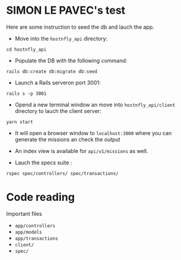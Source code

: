 # SIMON LE PAVEC's test

Here are some instruction to seed the db and lauch the app.

- Move into the `hostnfly_api` directory:
```
cd hostnfly_api
```

- Populate the DB with the following command:
```
rails db:create db:migrate db:seed
```

- Launch a Rails serveron port 3001:
```
rails s -p 3001
```

- Opend a new terminal window an move into `hostnfly_api/client` directory to lauch the client server:
```
yarn start
```

- It will open a browser window to `localhost:3000` where you can generate the missions an check the output

- An index view is available for `api/v1/missions` as well.

- Lauch the specs suite :
```
rspec spec/controllers/ spec/transactions/
```

# Code reading
Important files

- `app/controllers`
- `app/models`
- `app/transactions`
- `client/`
- `spec/`